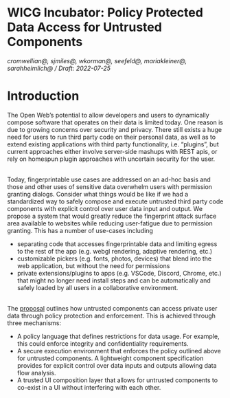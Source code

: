 # WICG Incubator:  Policy Protected Data Access for Untrusted Components

_cromwellian@, sjmiles@, wkorman@, seefeld@, mariakleiner@, sarahheimlich@ / Draft: 2022-07-25_


# Introduction

The Open Web’s potential to allow developers and users to dynamically compose software that operates on their data is limited today. One reason is due to growing concerns over security and privacy. There still exists a huge need for users to run third party code on their personal data, as well as to extend existing applications with third party functionality, i.e.  “plugins”, but current approaches either involve server-side mashups with REST apis, or rely on homespun plugin approaches with uncertain security for the user.

 \
Today, fingerprintable use cases are addressed on an ad-hoc basis and those and other uses of sensitive data overwhelm users with permission granting dialogs. Consider what things would be like if we had a standardized way to safely compose and execute untrusted third party code components with explicit control over user data input and output. We propose a system that would greatly reduce the fingerprint attack surface area available to websites while reducing user-fatigue due to permission granting. This has a number of use-cases including
* separating code that accesses fingerprintable data and limiting egress to the rest of the app (e.g. webgl rendering, adaptive rendering, etc.)
* customizable pickers (e.g. fonts, photos, devices) that blend into the web application, but without the need for permissions
* private extensions/plugins to apps (e.g. VSCode, Discord, Chrome, etc.) that might no longer need install steps and can be automatically and safely loaded by all users in a collaborative environment.

 \
The [proposal](https://github.com/project-oak/arcsjs-chromium/tree/main/doc/explainer) outlines how untrusted components can access private user data through policy protection and enforcement. This is achieved through three mechanisms:

* A policy language that defines restrictions for data usage. For example, this could enforce integrity and confidentiality requirements. 
* A secure execution environment that enforces the policy outlined above for untrusted components. A lightweight component specification provides for explicit control over data inputs and outputs allowing data flow analysis.
* A trusted UI composition layer that allows for untrusted components to co-exist in a UI without interfering with each other.
